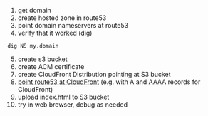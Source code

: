 1. get domain
2. create hosted zone in route53
3. point domain nameservers at route53
4. verify that it worked (dig)
```
dig NS my.domain
```

5. create s3 bucket
6. create ACM certificate
7. create CloudFront Distribution pointing at S3 bucket
8. [point route53 at CloudFront](https://docs.aws.amazon.com/Route53/latest/DeveloperGuide/routing-to-cloudfront-distribution.html) (e.g. with A and AAAA records for CloudFront)
9. upload index.html to S3 bucket
10. try in web browser, debug as needed
